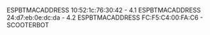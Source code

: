 ESPBTMACADDRESS 10:52:1c:76:30:42 - 4.1
ESPBTMACADDRESS 24:d7:eb:0e:dc:da - 4.2
ESPBTMACADDRESS FC:F5:C4:00:FA:C6 - SCOOTERBOT

